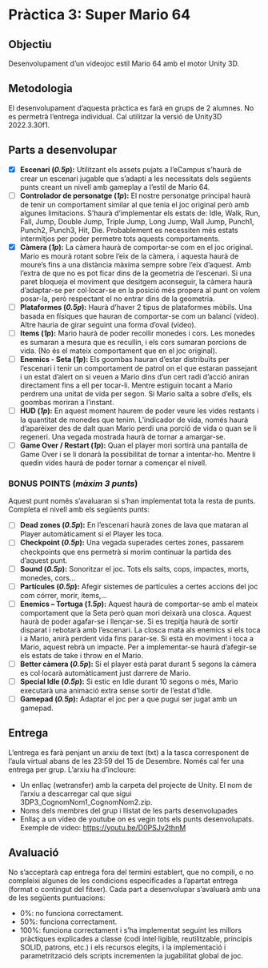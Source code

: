 # Pràctica 3: Super Mario 64

## Objectiu

Desenvolupament d’un videojoc estil Mario 64 amb el motor Unity 3D.

## Metodologia

El desenvolupament d’aquesta pràctica es farà en grups de 2 alumnes. No es permetrà
l’entrega individual. Cal utilitzar la versió de Unity3D 2022.3.30f1.

## Parts a desenvolupar

- [x] **Escenari (_0.5p_):** Utilitzant els assets pujats a l’eCampus s’haurà de crear un escenari jugable que s’adapti a les necessitats dels següents punts creant un nivell amb gameplay a l’estil de Mario 64.
- [ ] **Controlador de personatge (_1p_):** El nostre personatge principal haurà de tenir un comportament similar al que tenia el joc original però amb algunes limitacions. S’haurà d’implementar els estats de: Idle, Walk, Run, Fall, Jump, Double Jump, Triple Jump, Long Jump, Wall Jump, Punch1, Punch2, Punch3, Hit, Die. Probablement es necessiten més estats intermitjos per poder permetre tots aquests comportaments.
- [x] **Càmera (_1p_):** La càmera haurà de comportar-se com en el joc original. Mario es mourà rotant sobre l’eix de la càmera, i aquesta haurà de moure’s fins a una distància màxima sempre sobre l’eix d’aquest. Amb l’extra de que no es pot ficar dins de la geometria de l’escenari. Si una paret bloqueja el moviment que desitgem aconseguir, la càmera haurà d’adaptar-se per col·locar-se en la posició més propera al punt on volem posar-la, però respectant el no entrar dins de la geometria.
- [ ] **Plataformes (_0.5p_):** Haurà d’haver 2 tipus de plataformes mòbils. Una basada en físiques que hauran de comportar-se com un balancí (vídeo). Altre hauria de girar seguint una forma d’oval (vídeo).
- [ ] **Items (_1p_):** Mario haurà de poder recollir monedes i cors. Les monedes es sumaran a mesura que es recullin, i els cors sumaran porcions de vida. (No és el mateix comportament que en el joc original).
- [ ] **Enemics - Seta (_1p_):** Els goombas hauran d’estar distribuïts per l’escenari i tenir un comportament de patrol on el que estaran passejant i un estat d’alert on si veuen a Mario dins d’un cert radi d’acció aniran directament fins a ell per tocar-li. Mentre estiguin tocant a Mario perdrem una unitat de vida per segon. Si Mario salta a sobre d’ells, els goombas moriran a l’instant.
- [ ] **HUD (_1p_):** En aquest moment haurem de poder veure les vides restants i la quantitat de monedes que tenim. L’indicador de vida, només haurà d’aparèixer des de dalt quan Mario perdi una porció de vida o quan se li regeneri. Una vegada mostrada haurà de tornar a amargar-se.
- [ ] **Game Over / Restart (_1p_):** Quan el player mori sortirà una pantalla de Game Over i se li donarà la possibilitat de tornar a intentar-ho. Mentre li quedin vides haurà de poder tornar a començar el nivell.

### BONUS POINTS (_màxim 3 punts_)

Aquest punt només s’avaluaran si s’han implementat tota la resta de punts. Completa el nivell amb els següents punts:

- [ ] **Dead zones (_0.5p_):** En l’escenari haurà zones de lava que mataran al Player automàticament si el Player les toca.
- [ ] **Checkpoint (_0.5p_):** Una vegada superades certes zones, passarem checkpoints que ens permetrà si morim continuar la partida des d’aquest punt.
- [ ] **Sound (_0.5p_):** Sonoritzar el joc. Tots els salts, cops, impactes, morts, monedes, cors...
- [ ] **Partícules (_0.5p_):** Afegir sistemes de partícules a certes accions del joc com córrer, morir, ítems,…
- [ ] **Enemics – Tortuga (_1.5p_):** Aquest haurà de comportar-se amb el mateix
      comportament que la Seta però quan mori deixarà una closca. Aquest haurà de poder agafar-se i llençar-se. Si es trepitja haurà de sortir disparat i rebotarà amb l’escenari. La closca mata als enemics si els toca i a Mario, anirà perdent vida fins parar-se. Si està en moviment i toca a Mario, aquest rebrà un impacte. Per a implementar-se haurà d’afegir-se els estats de take i throw en el Mario.
- [ ] **Better càmera (_0.5p_):** Si el player està parat durant 5 segons la càmera es col·locarà automàticament just darrere de Mario.
- [ ] **Special Idle (_0.5p_):** Si estic en Idle durant 10 segons o més, Mario executarà una animació extra sense sortir de l’estat d’Idle.
- [ ] **Gamepad (_0.5p_):** Adaptar el joc per a que pugui ser jugat amb un gamepad.

## Entrega

L’entrega es farà penjant un arxiu de text (txt) a la tasca corresponent de l’aula virtual abans de les 23:59 del 15 de Desembre. Només cal fer una entrega per grup. L’arxiu ha d’incloure:

- Un enllaç (wetransfer) amb la carpeta del projecte de Unity. El nom de l’arxiu a
  descarregar cal que sigui 3DP3_CognomNom1_CognomNom2.zip.
- Noms dels membres del grup i llistat de les parts desenvolupades
- Enllaç a un vídeo de youtube on es vegin tots els punts desenvolupats. Exemple de
  video: https://youtu.be/D0PSJy2thnM

## Avaluació

No s’acceptarà cap entrega fora del termini establert, que no compili, o no compleixi algunes de les condicions especificades a l’apartat entrega (format o contingut del fitxer). Cada part a desenvolupar s’avaluarà amb una de les següents puntuacions:

- 0%: no funciona correctament.
- 50%: funciona correctament.
- 100%: funciona correctament i s’ha implementat seguint les millors pràctiques
  explicades a classe (codi intel·ligible, reutilitzable, principis SOLID, patrons, etc.) i els recursos elegits, i la implementació i parametrització dels scripts incrementen la jugabilitat global de joc.
